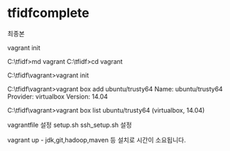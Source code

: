 # tfidfcomplete
최종본

vagrant init

C:\tfidf>md vagrant
C:\tfidf>cd vagrant

C:\tfidf\vagrant>vagrant init

C:\tfidf\vagrant>vagrant box add ubuntu/trusty64
Name: ubuntu/trusty64
Provider: virtualbox
Version: 14.04

C:\tfidf\vagrant>vagrant box list
ubuntu/trusty64 (virtualbox, 14.04)


vagrantfile 설정
setup.sh
ssh_setup.sh 설정

vagrant up - jdk,git,hadoop,maven 등 설치로 시간이 소요됩니다.
